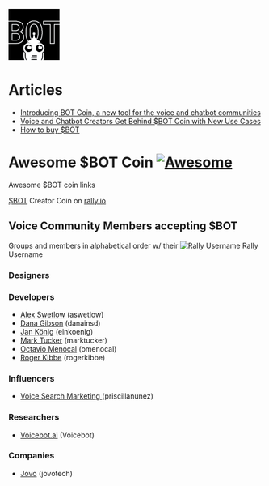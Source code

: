 ![BOT Coin](BOT_coin.png)

# Articles
- [Introducing BOT Coin, a new tool for the voice and chatbot communities](https://voicebot.ai/2021/03/16/introducing-bot-coin-a-new-tool-for-the-voice-and-chatbot-communities/)
- [Voice and Chatbot Creators Get Behind $BOT Coin with New Use Cases](https://voicebot.ai/2021/03/17/voice-and-chatbot-creators-get-behind-bot-coin-with-new-use-cases/)
- [How to buy $BOT](https://medium.com/@worldwanderer/how-to-buy-bot-a77aa1af1849)

# Awesome $BOT Coin [![Awesome](https://awesome.re/badge.svg)](https://awesome.re)
Awesome $BOT coin links

[$BOT](https://www.rally.io/creator/BOT/) Creator Coin on [rally.io](https://www.rally.io/)

## Voice Community Members accepting $BOT
Groups and members in alphabetical order w/ their ![Rally Username](https://www.rally.io/images/rallyLogo.svg) Rally Username

### Designers

### Developers
- [Alex Swetlow](https://github.com/aswetlow) (aswetlow)
- [Dana Gibson](https://www.twitter.com/sdalexaenthused) (danainsd)
- [Jan König](https://github.com/jankoenig) (einkoenig)
- [Mark Tucker](https://github.com/rmtuckerphx) (marktucker)
- [Octavio Menocal](https://www.octaviomenocal.com) (omenocal)
- [Roger Kibbe](https://github.com/rogerkibbe) (rogerkibbe)

### Influencers
- [Voice Search Marketing ](https://joinclubhouse.com/@solutions) (priscillanunez)


### Researchers
- [Voicebot.ai](https://voicebot.ai) (Voicebot)


### Companies
- [Jovo](https://github.com/jovotech) (jovotech)
